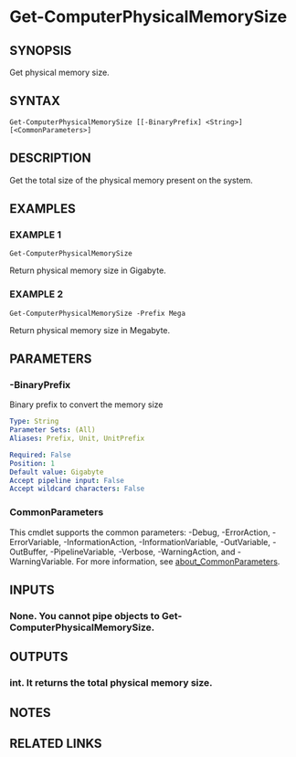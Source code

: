 ﻿---
external help file: GenericPSModule-help.xml
Module Name: GenericPSModule
online version:
schema: 2.0.0
---

# Get-ComputerPhysicalMemorySize

## SYNOPSIS
Get physical memory size.

## SYNTAX

```
Get-ComputerPhysicalMemorySize [[-BinaryPrefix] <String>] [<CommonParameters>]
```

## DESCRIPTION
Get the total size of the physical memory present on the system.

## EXAMPLES

### EXAMPLE 1
```
Get-ComputerPhysicalMemorySize
```

Return physical memory size in Gigabyte.

### EXAMPLE 2
```
Get-ComputerPhysicalMemorySize -Prefix Mega
```

Return physical memory size in Megabyte.

## PARAMETERS

### -BinaryPrefix
Binary prefix to convert the memory size

```yaml
Type: String
Parameter Sets: (All)
Aliases: Prefix, Unit, UnitPrefix

Required: False
Position: 1
Default value: Gigabyte
Accept pipeline input: False
Accept wildcard characters: False
```

### CommonParameters
This cmdlet supports the common parameters: -Debug, -ErrorAction, -ErrorVariable, -InformationAction, -InformationVariable, -OutVariable, -OutBuffer, -PipelineVariable, -Verbose, -WarningAction, and -WarningVariable. For more information, see [about_CommonParameters](http://go.microsoft.com/fwlink/?LinkID=113216).

## INPUTS

### None. You cannot pipe objects to Get-ComputerPhysicalMemorySize.
## OUTPUTS

### int. It returns the total physical memory size.
## NOTES

## RELATED LINKS
